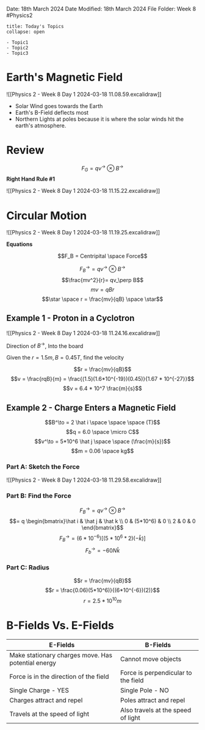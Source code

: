 Date: 18th March 2024
Date Modified: 18th March 2024
File Folder: Week 8
#Physics2

```ad-abstract
title: Today's Topics
collapse: open

- Topic1
- Topic2
- Topic3

```

# Earth's Magnetic Field
![[Physics 2 - Week 8 Day 1 2024-03-18 11.08.59.excalidraw]]

- Solar Wind goes towards the Earth
- Earth's B-Field deflects most
- Northern Lights at poles because it is where the solar winds hit the earth's atmosphere.

# Review

$$F_G = q v^\to \otimes B^\to$$
**Right Hand Rule #1**

![[Physics 2 - Week 8 Day 1 2024-03-18 11.15.22.excalidraw]]

# Circular Motion

![[Physics 2 - Week 8 Day 1 2024-03-18 11.19.25.excalidraw]]

**Equations**

$$F_B = Centripital \space Force$$

$$F_B^\to = qv^\to \otimes B^\to$$
$$\frac{mv^2}{r}= qv_\perp B$$
$$mv = qBr$$
$$\star \space r = \frac{mv}{qB} \space \star$$

## Example 1 - Proton in a Cyclotron

![[Physics 2 - Week 8 Day 1 2024-03-18 11.24.16.excalidraw]]

Direction of $B^\to$, Into the board

Given the $r = 1.5m, B = 0.45T$, find the velocity

$$r = \frac{mv}{qB}$$
$$v = \frac{rqB}{m} = \frac{(1.5)(1.6*10^{-19})(0.45)}{1.67 * 10^{-27}}$$
$$v = 6.4 * 10^7 \frac{m}{s}$$
## Example 2 - Charge Enters a Magnetic Field

$$B^\to = 2 \hat i \space \space \space (T)$$
$$q = 6.0 \space \micro C$$
$$v^\to = 5*10^6 \hat j \space \space (\frac{m}{s})$$
$$m = 0.06 \space kg$$
### Part A: Sketch the Force

![[Physics 2 - Week 8 Day 1 2024-03-18 11.29.58.excalidraw]]

### Part B: Find the Force

$$F_B^\to = q v^\to \otimes B^\to$$
$$= q \begin{bmatrix}\hat i & \hat j & \hat k \\ 0 & (5*10^6) & 0 \\ 2 & 0 & 0 \end{bmatrix}$$
$$F_B^\to = (6*10^{-6})[(5*10^6 * 2)(-\hat k)]$$
$$F_b^\to = -60 N \hat k$$

### Part C: Radius

$$r = \frac{mv}{qB}$$
$$r = \frac{0.06)(5*10^6)}{(6*10^{-6})(2)}$$
$$r = 2.5 * 10^{10} m$$

# B-Fields Vs. E-Fields

| E-Fields                                           | B-Fields                            |
| -------------------------------------------------- | ----------------------------------- |
| Make stationary charges move. Has potential energy | Cannot move objects                 |
| Force is in the direction of the field             | Force is perpendicular to the field |
| Single Charge - YES                                | Single Pole - NO                    |
| Charges attract and repel                          | Poles attract and repel             |
| Travels at the speed of light                      | Also travels at the speed of light  |


